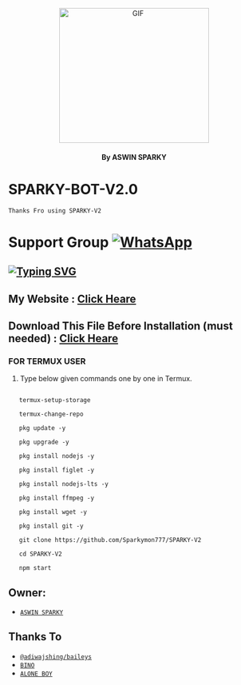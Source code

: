<div align="center">

  <p align="center">

<img src="https://i.imgur.com/0kCevVf.jpeg" alt="GIF" width="300" height="270"/>

</p>

</div>

#### <p align="center">By ASWIN SPARKY </br> 

# SPARKY-BOT-V2.0

   ```Thanks Fro using SPARKY-V2```
   
# Support Group <a href="https://chat.whatsapp.com/JTUrdnOziKD44ScoBoggmh"><img alt="WhatsApp" src="https://img.shields.io/badge/-Whatsapp%20Group-green?style=for-the-badge&logo=whatsapp&logoColor=White"/></a>

## [![Typing SVG](https://readme-typing-svg.herokuapp.com?font=Rockstar-ExtraBold&color=F33A6A&lines=WELCOME+TO+SPARKY+V2+WA+BOT.;CREATED+BY+Aswin+Sparky;BEST+MULTIDEVICE+WA+BOT;THANKS+FOR+VISITING+MY+GIT)](https://git.io/typing-svg)

 </a>

</p>

 ## My Website : [Click Heare](https://sparkymodswa.blogspot.com)


 ## Download This File Before Installation (must needed) : [Click Heare](https://www.mediafire.com/file/044g6nmqvhmcsg0/node_modules+By+Venom+Privat.zip/file)


### FOR TERMUX USER
1. Type below given commands one by one in Termux.
```

   termux-setup-storage 
   
   termux-change-repo 
   
   pkg update -y

   pkg upgrade -y

   pkg install nodejs -y

   pkg install figlet -y

   pkg install nodejs-lts -y

   pkg install ffmpeg -y

   pkg install wget -y

   pkg install git -y

   git clone https://github.com/Sparkymon777/SPARKY-V2

   cd SPARKY-V2

   npm start

```

## Owner:
* [`ASWIN SPARKY`](https://github.com/Sparkymon777)

## Thanks To
* [`@adiwajshing/baileys`](https://github.com/adiwajshing/baileys)
* [`BINO`](https://github.com/Sparky-King)
* [`ALONE BOY`](https://github.com/Aloneboy4456)
